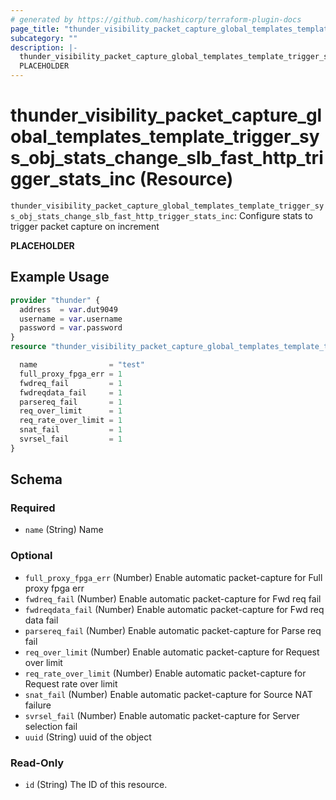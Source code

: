 ```yaml
---
# generated by https://github.com/hashicorp/terraform-plugin-docs
page_title: "thunder_visibility_packet_capture_global_templates_template_trigger_sys_obj_stats_change_slb_fast_http_trigger_stats_inc Resource - terraform-provider-thunder"
subcategory: ""
description: |-
  thunder_visibility_packet_capture_global_templates_template_trigger_sys_obj_stats_change_slb_fast_http_trigger_stats_inc: Configure stats to trigger packet capture on increment
  PLACEHOLDER
---
```


# thunder_visibility_packet_capture_global_templates_template_trigger_sys_obj_stats_change_slb_fast_http_trigger_stats_inc (Resource)

`thunder_visibility_packet_capture_global_templates_template_trigger_sys_obj_stats_change_slb_fast_http_trigger_stats_inc`: Configure stats to trigger packet capture on increment

__PLACEHOLDER__

## Example Usage

```terraform
provider "thunder" {
  address  = var.dut9049
  username = var.username
  password = var.password
}
resource "thunder_visibility_packet_capture_global_templates_template_trigger_sys_obj_stats_change_slb_fast_http_trigger_stats_inc" "thunder_visibility_packet_capture_global_templates_template_trigger_sys_obj_stats_change_slb_fast_http_trigger_stats_inc" {

  name                = "test"
  full_proxy_fpga_err = 1
  fwdreq_fail         = 1
  fwdreqdata_fail     = 1
  parsereq_fail       = 1
  req_over_limit      = 1
  req_rate_over_limit = 1
  snat_fail           = 1
  svrsel_fail         = 1
}
```

<!-- schema generated by tfplugindocs -->
## Schema

### Required

- `name` (String) Name

### Optional

- `full_proxy_fpga_err` (Number) Enable automatic packet-capture for Full proxy fpga err
- `fwdreq_fail` (Number) Enable automatic packet-capture for Fwd req fail
- `fwdreqdata_fail` (Number) Enable automatic packet-capture for Fwd req data fail
- `parsereq_fail` (Number) Enable automatic packet-capture for Parse req fail
- `req_over_limit` (Number) Enable automatic packet-capture for Request over limit
- `req_rate_over_limit` (Number) Enable automatic packet-capture for Request rate over limit
- `snat_fail` (Number) Enable automatic packet-capture for Source NAT failure
- `svrsel_fail` (Number) Enable automatic packet-capture for Server selection fail
- `uuid` (String) uuid of the object

### Read-Only

- `id` (String) The ID of this resource.


